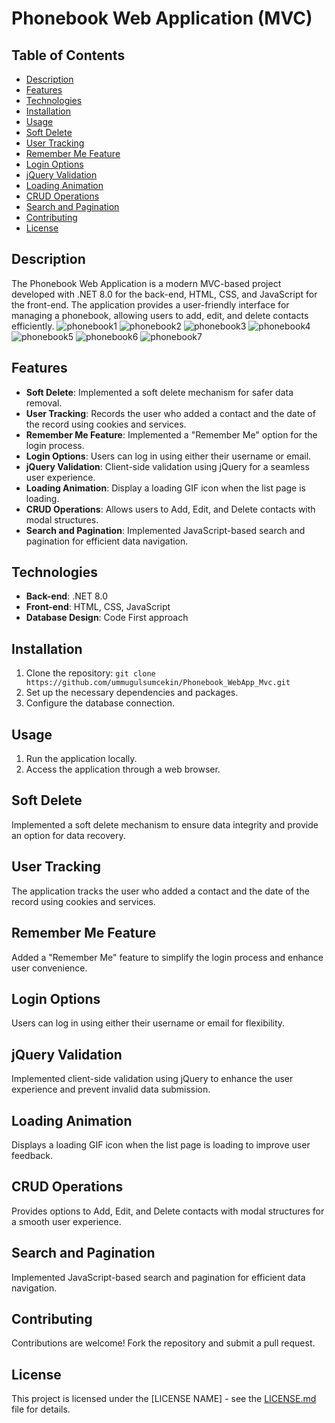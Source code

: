 
# Phonebook Web Application (MVC)

## Table of Contents
- [Description](#description)
- [Features](#features)
- [Technologies](#technologies)
- [Installation](#installation)
- [Usage](#usage)
- [Soft Delete](#soft-delete)
- [User Tracking](#user-tracking)
- [Remember Me Feature](#remember-me-feature)
- [Login Options](#login-options)
- [jQuery Validation](#jquery-validation)
- [Loading Animation](#loading-animation)
- [CRUD Operations](#crud-operations)
- [Search and Pagination](#search-and-pagination)
- [Contributing](#contributing)
- [License](#license)

## Description
The Phonebook Web Application is a modern MVC-based project developed with .NET 8.0 for the back-end, HTML, CSS, and JavaScript for the front-end. The application provides a user-friendly interface for managing a phonebook, allowing users to add, edit, and delete contacts efficiently.
![phonebook1](https://github.com/ummugulsumcekin/PhoneBookApp/assets/102469765/08f97fdb-2925-4855-855b-7a660c24216c)
![phonebook2](https://github.com/ummugulsumcekin/PhoneBookApp/assets/102469765/7a602713-b366-4ffd-a9c3-aca44ccb7ae5)
![phonebook3](https://github.com/ummugulsumcekin/PhoneBookApp/assets/102469765/d5665622-4496-44ac-82ab-2a48b4476f10)
![phonebook4](https://github.com/ummugulsumcekin/PhoneBookApp/assets/102469765/3ccb04dc-35df-4868-8976-5434caef6d21)
![phonebook5](https://github.com/ummugulsumcekin/PhoneBookApp/assets/102469765/a96abb64-846c-4eb7-bee4-f783699b6826)
![phonebook6](https://github.com/ummugulsumcekin/PhoneBookApp/assets/102469765/e44803ed-0edb-40c1-ac4c-b72b5fc4f78d)
![phonebook7](https://github.com/ummugulsumcekin/PhoneBookApp/assets/102469765/81715ef3-c486-45e5-be1b-b02a5c27ba53)
## Features
- **Soft Delete**: Implemented a soft delete mechanism for safer data removal.
- **User Tracking**: Records the user who added a contact and the date of the record using cookies and services.
- **Remember Me Feature**: Implemented a "Remember Me" option for the login process.
- **Login Options**: Users can log in using either their username or email.
- **jQuery Validation**: Client-side validation using jQuery for a seamless user experience.
- **Loading Animation**: Display a loading GIF icon when the list page is loading.
- **CRUD Operations**: Allows users to Add, Edit, and Delete contacts with modal structures.
- **Search and Pagination**: Implemented JavaScript-based search and pagination for efficient data navigation.

## Technologies
- **Back-end**: .NET 8.0
- **Front-end**: HTML, CSS, JavaScript
- **Database Design**: Code First approach

## Installation
1. Clone the repository: `git clone https://github.com/ummugulsumcekin/Phonebook_WebApp_Mvc.git`
2. Set up the necessary dependencies and packages.
3. Configure the database connection.

## Usage
1. Run the application locally.
2. Access the application through a web browser.

## Soft Delete
Implemented a soft delete mechanism to ensure data integrity and provide an option for data recovery.

## User Tracking
The application tracks the user who added a contact and the date of the record using cookies and services.

## Remember Me Feature
Added a "Remember Me" feature to simplify the login process and enhance user convenience.

## Login Options
Users can log in using either their username or email for flexibility.

## jQuery Validation
Implemented client-side validation using jQuery to enhance the user experience and prevent invalid data submission.

## Loading Animation
Displays a loading GIF icon when the list page is loading to improve user feedback.

## CRUD Operations
Provides options to Add, Edit, and Delete contacts with modal structures for a smooth user experience.

## Search and Pagination
Implemented JavaScript-based search and pagination for efficient data navigation.

## Contributing
Contributions are welcome! Fork the repository and submit a pull request.

## License
This project is licensed under the [LICENSE NAME] - see the [LICENSE.md](LICENSE.md) file for details.
